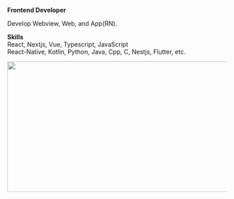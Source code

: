 **Frontend Developer**

Develop Webview, Web, and App(RN).

**Skills**
<br />
React, Nextjs, Vue, Typescript, JavaScript
<br />
React-Native, Kotlin, Python, Java, Cpp, C, Nestjs, Flutter, etc.


<a href="https://www.gitanimals.org/en_US?utm_medium=image&utm_source=rlarudgh&utm_content=farm">
<img
  src="https://render.gitanimals.org/farms/rlarudgh"
  width="600"
  height="300"
/>
</a>
